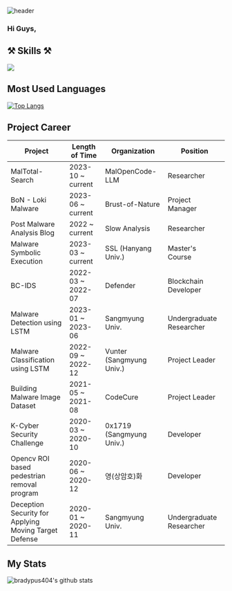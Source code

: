 ![header](https://capsule-render.vercel.app/api?type=transparent&color=auto&height=150&section=header&text=Hi%20I\'m%20foliv0ra&fontColor=8904B1&desc=Let\'s%20analyze%20Malware%20together\!&descAlign=60&descAlignY=90)


### Hi Guys, 

⚒   **Skills**   ⚒
------
<img src="https://img.shields.io/badge/Python-3766AB?style=flat-square&logo=Python&logoColor=white"/></a>


Most Used Languages
------
[![Top Langs](https://github-readme-stats.vercel.app/api/top-langs/?username=bradypus404&layout=compact)](https://github.com/bradypus404/github-readme-stats)

Project Career
------
| Project                           | Length of Time    | Organization             | Position                |
|-----------------------------------|-------------------|--------------------------|-------------------------|
| MalTotal-Search                   | 2023-10 ~ current | MalOpenCode-LLM          | Researcher              |
| BoN - Loki Malware                | 2023-06 ~ current | Brust-of-Nature          | Project Manager         |
| Post Malware Analysis Blog        | 2022 ~ current    | Slow Analysis            | Researcher              |
| Malware Symbolic Execution        | 2023-03 ~ current | SSL (Hanyang Univ.)      | Master's Course         |
| BC-IDS                            | 2022-03 ~ 2022-07 | Defender                 | Blockchain Developer    |
| Malware Detection using LSTM      | 2023-01 ~ 2023-06 | Sangmyung Univ.          | Undergraduate Researcher|
| Malware Classification using LSTM | 2022-09 ~ 2022-12 | Vunter (Sangmyung Univ.) | Project Leader          |
| Building Malware Image Dataset    | 2021-05 ~ 2021-08 | CodeCure                 | Project Leader          |
| K-Cyber Security Challenge        | 2020-03 ~ 2020-10 | 0x1719 (Sangmyung Univ.) | Developer               |
| Opencv ROI based pedestrian<br>removal program | 2020-06 ~ 2020-12 | 영(상암호)화 | Developer               |
| Deception Security for Applying<br>Moving Target Defense | 2020-01 ~ 2020-11 | Sangmyung Univ. | Undergraduate Researcher |

My Stats
------
![bradypus404's github stats](https://github-readme-stats.vercel.app/api?username=bradypus404&show_icons=true&theme=radical)
